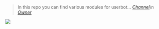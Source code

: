 > In this repo you can find various modules for userbot...
<i><a href="https://t.me/amoremods">Channel</a></i>\n
<i><a href="https://t.me/xdsxde">Owner</a></i>

<img src="https://te.legra.ph/file/174d9fa73a9e3299acd88.jpg">
